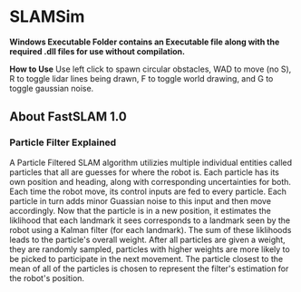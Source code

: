 # SLAMSim

**Windows Executable Folder contains an Executable file along with the required .dll files for use without compilation.**

**How to Use**
Use left click to spawn circular obstacles, WAD to move (no S), R to toggle lidar lines being drawn, F to toggle world drawing, and G to toggle gaussian noise. 

## About FastSLAM 1.0
### Particle Filter Explained

A Particle Filtered SLAM algorithm utilizies multiple individual entities called particles that all are guesses for where the robot is. Each particle has its own position and heading, along with corresponding uncertainties for both. Each time the robot move, its control inputs are fed to every particle. Each particle in turn adds minor Guassian noise to this input and then move accordingly. Now that the particle is in a new position, it estimates the liklihood that each landmark it sees corresponds to a landmark seen by the robot using a Kalman filter (for each landmark). The sum of these liklihoods leads to the particle's overall weight. After all particles are given a weight, they are randomly sampled, particles with higher weights are more likely to be picked to participate in the next movement. The particle closest to the mean of all of the particles is chosen to represent the filter's estimation for the robot's position.
